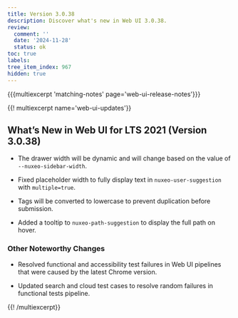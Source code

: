 ```yaml
---
title: Version 3.0.38
description: Discover what's new in Web UI 3.0.38.
review:
  comment: ''
  date: '2024-11-28'
  status: ok
toc: true
labels:
tree_item_index: 967
hidden: true
---
```


{{{multiexcerpt 'matching-notes' page='web-ui-release-notes'}}}

{{! multiexcerpt name='web-ui-updates'}}

## What’s New in Web UI for LTS 2021 (Version 3.0.38)

- The drawer width will be dynamic and will change based on the value of `--nuxeo-sidebar-width`.<br/>

- Fixed placeholder width to fully display text in `nuxeo-user-suggestion` with `multiple=true`.<br/>

- Tags will be converted to lowercase to prevent duplication before submission.<br/>

- Added a tooltip to `nuxeo-path-suggestion` to display the full path on hover.<br/>

### Other Noteworthy Changes

- Resolved functional and accessibility test failures in Web UI pipelines that were caused by the latest Chrome version.<br/>

- Updated search and cloud test cases to resolve random failures in functional tests pipeline.<br/>


{{! /multiexcerpt}}
